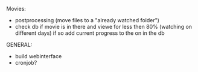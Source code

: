 Movies:

- postprocessing (move files to a "already watched folder")
- check db if movie is in there and viewe for less then 80% (watching on different days) if so add current progress to the on in the db


GENERAL:

- build webinterface
- cronjob?